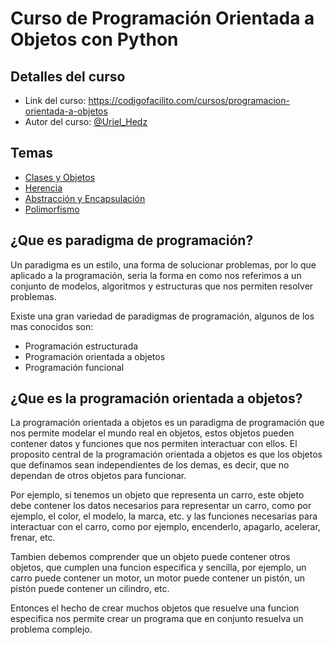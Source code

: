# Curso de Programación Orientada a Objetos con Python

## Detalles del curso

- Link del curso: <https://codigofacilito.com/cursos/programacion-orientada-a-objetos>
- Autor del curso: [@Uriel_Hedz](https://mobile.twitter.com/Uriel_Hedz)

## Temas

- [Clases y Objetos](Clases%20y%20Objetos.md)
- [Herencia](Herencia.md)
- [Abstracción y Encapsulación](Abstraccion%20y%20Encapsulacion.md)
- [Polimorfismo](Polimorfismo.md)

## ¿Que es paradigma de programación?

Un paradigma es un estilo, una forma de solucionar problemas, por lo que aplicado a la programación, seria la forma en como nos referimos a un conjunto de modelos, algoritmos y estructuras que nos permiten resolver problemas.

Existe una gran variedad de paradigmas de programación, algunos de los mas conocidos son:

- Programación estructurada
- Programación orientada a objetos
- Programación funcional

## ¿Que es la programación orientada a objetos?

La programación orientada a objetos es un paradigma de programación que nos permite modelar el mundo real en objetos, estos objetos pueden contener datos y funciones que nos permiten interactuar con ellos.
El proposito central de la programación orientada a objetos es que los objetos que definamos sean independientes de los demas, es decir, que no dependan de otros objetos para funcionar.

Por ejemplo, si tenemos un objeto que representa un carro, este objeto debe contener los datos necesarios para representar un carro, como por ejemplo, el color, el modelo, la marca, etc. y las funciones necesarias para interactuar con el carro, como por ejemplo, encenderlo, apagarlo, acelerar, frenar, etc.

Tambien debemos comprender que un objeto puede contener otros objetos, que cumplen una funcion especifica y sencilla, por ejemplo, un carro puede contener un motor, un motor puede contener un pistón, un pistón puede contener un cilindro, etc.

Entonces el hecho de crear muchos objetos que resuelve una funcion especifica nos permite crear un programa que en conjunto resuelva un problema complejo.
